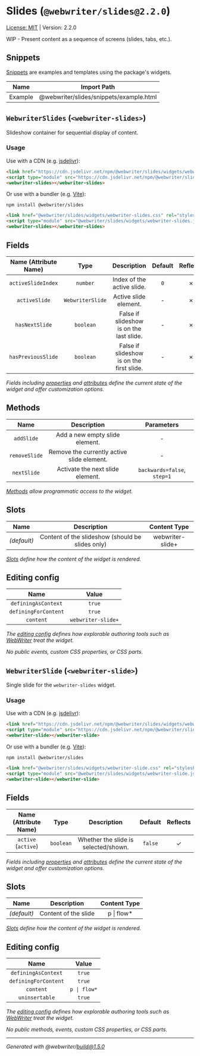 # Slides (`@webwriter/slides@2.2.0`)
[License: MIT](LICENSE) | Version: 2.2.0

WIP - Present content as a sequence of screens (slides, tabs, etc.).

## Snippets
[Snippets](https://webwriter.app/docs/snippets/snippets/) are examples and templates using the package's widgets.

| Name | Import Path |
| :--: | :---------: |
| Example | @webwriter/slides/snippets/example.html |



## `WebwriterSlides` (`<webwriter-slides>`)
Slideshow container for sequential display of content.

### Usage

Use with a CDN (e.g. [jsdelivr](https://jsdelivr.com)):
```html
<link href="https://cdn.jsdelivr.net/npm/@webwriter/slides/widgets/webwriter-slides.css" rel="stylesheet">
<script type="module" src="https://cdn.jsdelivr.net/npm/@webwriter/slides/widgets/webwriter-slides.js"></script>
<webwriter-slides></webwriter-slides>
```

Or use with a bundler (e.g. [Vite](https://vite.dev)):

```
npm install @webwriter/slides
```

```html
<link href="@webwriter/slides/widgets/webwriter-slides.css" rel="stylesheet">
<script type="module" src="@webwriter/slides/widgets/webwriter-slides.js"></script>
<webwriter-slides></webwriter-slides>
```

## Fields
| Name (Attribute Name) | Type | Description | Default | Reflects |
| :-------------------: | :--: | :---------: | :-----: | :------: |
| `activeSlideIndex` | `number` | Index of the active slide. | `0` | ✗ |
| `activeSlide` | `WebwriterSlide` | Active slide element. | - | ✗ |
| `hasNextSlide` | `boolean` | False if slideshow is on the last slide. | - | ✗ |
| `hasPreviousSlide` | `boolean` | False if slideshow is on the first slide. | - | ✗ |

*Fields including [properties](https://developer.mozilla.org/en-US/docs/Glossary/Property/JavaScript) and [attributes](https://developer.mozilla.org/en-US/docs/Glossary/Attribute) define the current state of the widget and offer customization options.*

## Methods
| Name | Description | Parameters |
| :--: | :---------: | :-------: |
| `addSlide` | Add a new empty slide element. | -
| `removeSlide` | Remove the currently active slide element. | -
| `nextSlide` | Activate the next slide element. | `backwards=false`, `step=1`

*[Methods](https://developer.mozilla.org/en-US/docs/Web/JavaScript/Reference/Functions/Method_definitions) allow programmatic access to the widget.*

## Slots
| Name | Description | Content Type |
| :--: | :---------: | :----------: |
| *(default)* | Content of the slideshow (should be slides only) | webwriter-slide+ |

*[Slots](https://developer.mozilla.org/en-US/docs/Web/API/Web_components/Using_templates_and_slots) define how the content of the widget is rendered.*

## Editing config
| Name | Value |
| :--: | :---------: |
| `definingAsContext` | `true` |
| `definingForContent` | `true` |
| `content` | `webwriter-slide+` |

*The [editing config](https://webwriter.app/docs/packages/configuring/#editingconfig) defines how explorable authoring tools such as [WebWriter](https://webwriter.app) treat the widget.*

*No public events, custom CSS properties, or CSS parts.*


## `WebwriterSlide` (`<webwriter-slide>`)
Single slide for the `webwriter-slides` widget.

### Usage

Use with a CDN (e.g. [jsdelivr](https://jsdelivr.com)):
```html
<link href="https://cdn.jsdelivr.net/npm/@webwriter/slides/widgets/webwriter-slide.css" rel="stylesheet">
<script type="module" src="https://cdn.jsdelivr.net/npm/@webwriter/slides/widgets/webwriter-slide.js"></script>
<webwriter-slide></webwriter-slide>
```

Or use with a bundler (e.g. [Vite](https://vite.dev)):

```
npm install @webwriter/slides
```

```html
<link href="@webwriter/slides/widgets/webwriter-slide.css" rel="stylesheet">
<script type="module" src="@webwriter/slides/widgets/webwriter-slide.js"></script>
<webwriter-slide></webwriter-slide>
```

## Fields
| Name (Attribute Name) | Type | Description | Default | Reflects |
| :-------------------: | :--: | :---------: | :-----: | :------: |
| `active` (`active`) | `boolean` | Whether the slide is selected/shown. | `false` | ✓ |

*Fields including [properties](https://developer.mozilla.org/en-US/docs/Glossary/Property/JavaScript) and [attributes](https://developer.mozilla.org/en-US/docs/Glossary/Attribute) define the current state of the widget and offer customization options.*

## Slots
| Name | Description | Content Type |
| :--: | :---------: | :----------: |
| *(default)* | Content of the slide | p \| flow* |

*[Slots](https://developer.mozilla.org/en-US/docs/Web/API/Web_components/Using_templates_and_slots) define how the content of the widget is rendered.*

## Editing config
| Name | Value |
| :--: | :---------: |
| `definingAsContext` | `true` |
| `definingForContent` | `true` |
| `content` | `p \| flow*` |
| `uninsertable` | `true` |

*The [editing config](https://webwriter.app/docs/packages/configuring/#editingconfig) defines how explorable authoring tools such as [WebWriter](https://webwriter.app) treat the widget.*

*No public methods, events, custom CSS properties, or CSS parts.*


---
*Generated with @webwriter/build@1.5.0*